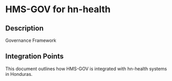 # HMS-GOV for hn-health

## Description

Governance Framework

## Integration Points

This document outlines how HMS-GOV is integrated with hn-health systems in Honduras.
